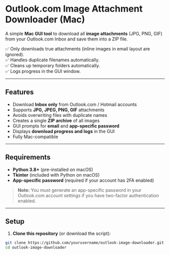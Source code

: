 # Outlook.com Image Attachment Downloader (Mac)

A simple **Mac GUI tool** to download all **image attachments** (JPG, PNG, GIF) from your Outlook.com Inbox and save them into a ZIP file.  

✅ Only downloads true attachments (inline images in email layout are ignored).  
✅ Handles duplicate filenames automatically.  
✅ Cleans up temporary folders automatically.  
✅ Logs progress in the GUI window.

---

## Features

- Download **Inbox only** from Outlook.com / Hotmail accounts  
- Supports **JPG, JPEG, PNG, GIF** attachments  
- Avoids overwriting files with duplicate names  
- Creates a single **ZIP archive** of all images  
- GUI prompts for **email** and **app-specific password**  
- Displays **download progress and logs** in the GUI  
- Fully Mac-compatible  

---

## Requirements

- **Python 3.8+** (pre-installed on macOS)  
- **Tkinter** (included with Python on macOS)  
- **App-specific password** (required if your account has 2FA enabled)  

> **Note:** You must generate an app-specific password in your Outlook.com account settings if you have two-factor authentication enabled.  

---

## Setup

1. **Clone this repository** (or download the script):

```bash
git clone https://github.com/yourusername/outlook-image-downloader.git
cd outlook-image-downloader